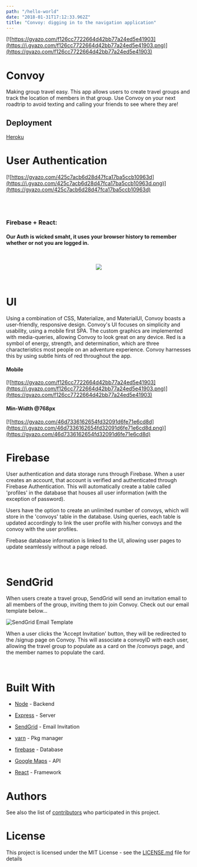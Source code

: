 ```yaml
---
path: "/hello-world"
date: "2018-01-31T17:12:33.962Z"
title: "Convoy: digging in to the navigation application"
---
```

[![https://gyazo.com/f126cc7722664d42bb77a24ed5e41903](https://i.gyazo.com/f126cc7722664d42bb77a24ed5e41903.png)](https://gyazo.com/f126cc7722664d42bb77a24ed5e41903)
# Convoy
Making group travel easy. This app allows users to create travel groups and track the location of members in that group. Use Convoy on your next roadtrip to avoid texting and calling your friends to see where they are!
## Deployment

 <a href="https://warm-woodland-20139.herokuapp.com/">Heroku</a> 


# User Authentication
[![https://gyazo.com/425c7acb6d28d47fca17ba5ccb10963d](https://i.gyazo.com/425c7acb6d28d47fca17ba5ccb10963d.png)](https://gyazo.com/425c7acb6d28d47fca17ba5ccb10963d)

<br>
<br>

### Firebase + React:
#### Our Auth is wicked smaht, it uses your browser history to remember whether or not you are logged in. 
<br>

<p style="text-align:center"><img src ="https://i.gyazo.com/7e9d482db7ed7ea06526f8f315a29e09.gif" />
</p>
<br>

# UI
Using a combination of CSS, Materialize, and MaterialUI,  Convoy boasts a user-friendly, responsive design. Convoy's UI focuses on simplicity and usability, using a mobile first SPA. The custom graphics are implemented with media-queries, allowing Convoy to look great on any device. Red is a symbol of energy, strength, and determination, which are three characteristics most people on an adventure experience. Convoy harnesses this by using subtle hints of red throughout the app. 

#### Mobile 
[![https://gyazo.com/f126cc7722664d42bb77a24ed5e41903](https://i.gyazo.com/f126cc7722664d42bb77a24ed5e41903.png)](https://gyazo.com/f126cc7722664d42bb77a24ed5e41903)
#### Min-Width @768px
[![https://gyazo.com/46d7336162654fd32091d6fe71e6cd8d](https://i.gyazo.com/46d7336162654fd32091d6fe71e6cd8d.png)](https://gyazo.com/46d7336162654fd32091d6fe71e6cd8d)
<br>

# Firebase

User authentication and data storage runs through Firebase. When a user creates an account, that account is verified and authenticated through Firebase Authentication. This will automatically create a table called 'profiles' in the database that houses all user information (with the exception of password). 

Users have the option to create an unlimited number of convoys, which will store in the 'convoys' table in the database. Using queries, each table is updated accordingly to link the user profile with his/her convoys and the convoy with the user profiles. 

Firebase database information is linked to the UI, allowing user pages to update seamlessly without a page reload. 



<br>

# SendGrid

When users create a travel group, SendGrid will send an invitation email to all members of the group, inviting them to join Convoy. Check out our email template below...


![SendGrid Email Template](/public/ConvoyInvitationEmail.png)


When a user clicks the 'Accept Invitation' button, they will be redirected to the /signup page on Convoy. This will associate a convoyID with each user, allowing the travel group to populate as a card on the /convoys page, and the member names to populate the card.

<br>

# Built With

* [Node](https://nodejs.org/en/) - Backend
* [Express](https://expressjs.com/) - Server
* [SendGrid](https://sendgrid.com/) - Email Invitation

* [yarn](https://yarnpkg.com/en/) - Pkg manager
* [firebase](https://firebase.google.com/) - Database
* [Google Maps](https://developers.google.com/maps/) - API
* [React](https://reactjs.org/) - Framework



# Authors

See also the list of [contributors](https://github.com/Jordan-Gilliam/convoy/graphs/contributors) who participated in this project.

# License

This project is licensed under the MIT License - see the [LICENSE.md](LICENSE.md) file for details


